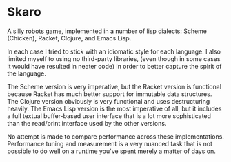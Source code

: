 # Skaro

A silly [robots](https://en.wikipedia.org/wiki/Robots_%28BSD_game%29)
game, implemented in a number of lisp dialects: Scheme (Chicken),
Racket, Clojure, and Emacs Lisp.

In each case I tried to stick with an idiomatic style for each
language. I also limited myself to using no third-party libraries,
(even though in some cases it would have resulted in neater code) in
order to better capture the spirit of the language.

The Scheme version is very imperative, but the Racket version is
functional because Racket has much better support for immutable data
structures. The Clojure version obviously is very functional and uses
destructuring heavily. The Emacs Lisp version is the most imperative
of all, but it includes a full textual buffer-based user interface
that is a lot more sophisticated than the read/print interface used by
the other versions.

No attempt is made to compare performance across these
implementations. Performance tuning and measurement is a very nuanced
task that is not possible to do well on a runtime you've spent merely
a matter of days on.
